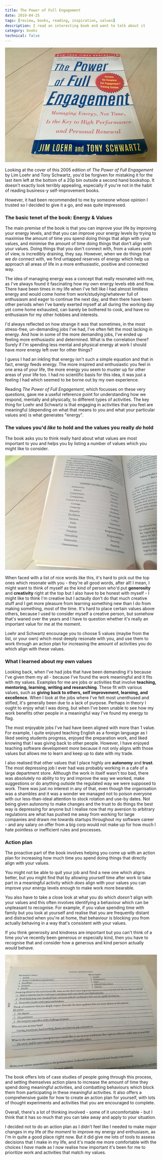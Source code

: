 ```yaml
---
title: The Power of Full Engagement
date: 2019-04-25
tags: [review, books, reading, inspiration, values]
description: I read an interesting book and want to talk about it
category: books
technical: false
---
```


![The Power of Full Engagement](./april-2019/engagement.png)

Looking at the cover of this 2005 edition of _The Power of Full Engagement_ by Lim Loehr and Tony Schwartz, you'd be forgiven for mistaking it for the last item left at the bottom of a 20p bin outside a second hand bookshop. It doesn't exactly look terribly appealing, especially if you're not in the habit of reading business-y self-improvement books.

However, it had been recommended to me by someone whose opinion I trusted so I decided to give it a go, and was quite impressed.

### The basic tenet of the book: Energy & Values

The main premise of the book is that you can improve your life by improving your energy levels, and that you can improve your energy levels by trying to maximise the amount of time you spend doing things that align with your values, and minimise the amount of time doing things that don't align with your values. Doing things that you don't connect with, from a values point of view, is incredibly draining, they say. However, when we do things that we _do_ connect with, we find untapped reserves of energy which help us approach all areas of life in a more enthusiastic, positive and connected way.

The idea of managing energy was a concept that really resonated with me, as I've always found it fascinating how my own energy levels ebb and flow. There have been times in my life when I've felt like I had almost limitless energy and would come home from work/studying/whatever full of enthusiasm and eager to continue the next day, and then there have been other periods when I've barely exerted myself at all during the working day yet come home exhausted, can barely be bothered to cook, and have no enthusiasm for my other hobbies and interests.

I'd always reflected on how strange it was that sometimes, in the most stress-free, un-demanding jobs I've had, I've often felt the most lacking in energy. And how in some of the more demanding jobs, I've ended up feeling more enthusiastic and determined. What is the correlation there? Surely if I'm spending less mental and physical energy at work I should have _more_ energy left over for other things?

I guess I had an inkling that energy isn't such a simple equation and that in fact, energy feeds energy. The more inspired and enthusiastic you feel in one area of your life, the more energy you seem to muster up for other areas of your life too. I had no scientific basis for this idea, it was just a feeling I had which seemed to be borne out by my own experience.

Reading _The Power of Full Engagement_, which focusses on these very questions, gave me a useful reference point for understanding how we respond, mentally and physically, to different types of activities. The key thing for Loehr and Schwartz is that engaging in activities that you feel are meaningful (depending on what that means to you and what your particular values are) is what generates "energy".

### The values you'd _like_ to hold and the values you really _do_ hold

The book asks you to think really hard about what values are most important to you and helps you by listing a number of values which you might like to consider.

![Some values to consider](./april-2019/values.png)

When faced with a list of nice words like this, it's hard to pick out the top ones which resonate with you - they're all good words, after all! I mean, I might want to think of myself as the kind of person who'd put **generosity** and **creativity** right at the top but I also have to be honest with myself - I might like to think I'm creative but I actaully don't do that much creative stuff and I get more pleasure from learning something new than I do from making something, most of the time. It's hard to place certain values above others, because I used to consider myself a creative person, but somehow that's waned over the years and I have to question whether it's really an important value for me at the moment.

Loehr and Schwartz encourage you to choose 5 values (maybe from the list, or your own) which most deeply resonate with you, and use them to work through an action plan for increasing the amount of activities you do which align with these values.

### What I learned about my own values

Looking back, when I've had jobs that have been demanding it's because I've given them my all - because I've found the work meaningful and it fits with my values. Examples for me are jobs or activities that involve **teaching, mentoring, learning, writing and researching**. These fit with various values, such as **giving back to others, self improvement, learning, and excellence**. When I look at the jobs where I've felt most unenthused and stifled, it's generally been due to a lack of purpose. Perhaps in theory I ought to enjoy what I was doing, but when I've been unable to see how my work benefits other people in a meaningful way I've found my energy to flag.

The most enjoyable jobs I've had have been aligned with more than 1 value. For example, I quite enjoyed teaching English as a foreign language as I liked seeing students progress, enjoyed the preparation work, and liked knowing that I was giving back to other people. However, I have enjoyed teaching software development _more_ because it not only aligns with those values but allows me to learn and keep up to date with my trade.

I also realised that other values that I place highly are **autonomy** and **trust**. The most depressing job I ever had was probably working in a cafe of a large department store. Although the work in itself wasn't too bad, there was absolutely no ability to try and improve the way we worked, make suggestions or do anything outside the regulated way we were supposed to work. There was just no interest in any of that, even though the organisation was a shambles and it was a wonder we managed not to poison everyone with our less-than-ideal attention to stock rotation and use-by dates. Not being given autonomy to make changes and the trust to do things the best way is depressing for anyone but I realise now that my aversion to arbitrary regulations are what has pushed me away from working for large companies and drawn me towards startups throughout my software career - and any salary on offer from a big corp would not make up for how much I hate pointless or inefficient rules and processes.

### Action plan

The proactive part of the book involves helping you come up with an action plan for increasing how much time you spend doing things that directly align with your values.

You might not be able to quit your job and find a new one which aligns better, but you might find that by allowing yourself time after work to take part in a meaningful activity which _does_ align with your values you can improve your energy levels enough to make work more bearable.

You also have to take a close look at what you do which _doesn't_ align with your values and this often involves identifying a behaviour which can be unpleasant to recognise. For example, if you value spending time with family but you look at yourself and realise that you are frequently distant and distracted when you're at home, that behaviour is blocking you from actually behaving in a way that's consistent with your values.

If you think generosity and kindness are important but you can't think of a time you've recently been generous or especially kind, then you have to recognise that and consider how a generous and kind person actually _would_ behave.

![The action plan of semi-fictional "Roger"](./april-2019/roger.png)

The book offers lots of case studies of people going through this process, and setting themselves action plans to increase the amount of time they spend doing meaningful activities, and combatting behaviours which block them from participating in these meaningful activities. It also offers a comprehensive guide for how to create an action plan for yourself, with lots of thought experiments and activities that you are encouraged to complete.

Overall, there's a lot of thinking involved - some of it uncomfortable - but I think that it has so much that you can take away and apply to your situation.

I decided not to do an action plan as I didn't feel like I needed to make major changes in my life _at the moment_ to improve my energy and enthusiasm, as I'm in quite a good place right now. But it did give me lots of tools to assess decisions that I make in my life, and it's made me more comfortable with the choices I _have_ made as I now realise how important it's been for me to prioritize work and activities that match my values.
